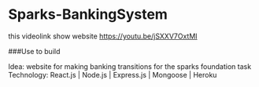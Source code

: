 # Sparks-BankingSystem
this videolink show website
https://youtu.be/jSXXV7OxtMI 

###Use to build 

Idea: website for making banking transitions for the sparks foundation task
Technology: React.js | Node.js | Express.js | Mongoose | Heroku


